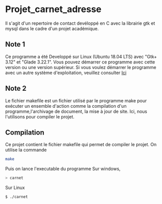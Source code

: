 # Projet_carnet_adresse

Il s'agit d'un repertoire de contact devéloppé en C avec la librairie gtk et mysql dans le cadre d'un projet académique.

## Note 1

Ce programme a été Developpé sur Linux (Ubuntu 18.04 LTS) avec "Gtk+ 3.12" et "Glade 3.22.1".
Vous pouvez démarrer ce programme avec cette version ou une version supérieur.
Si vous voulez démarrer le programme avec un autre système d'exploitation, veuillez
consulter [Ici](https://www.gtk.org/docs/installations/windows/)

## Note 2 

Le fichier makefile est un fichier utilisé par le programme make pour exécuter un ensemble 
d'action comme la compilation d'un programme,l'archivage de document, la mise à jour 
de site. Ici, nous l'utilisons pour compiler le projet. 

## Compilation 

Ce projet contient le fichier makefile qui permet de compiler le projet.
On utilise la commande
   ```sh
   make
   ```
Puis on lance l'executable  du programme
Sur windows,
   ```sh
   > carnet
   ```
Sur Linux
   ```sh
   $ ./carnet
   ```